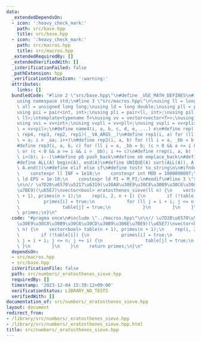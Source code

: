 ```yaml
---
data:
  _extendedDependsOn:
  - icon: ':heavy_check_mark:'
    path: src/base.hpp
    title: src/base.hpp
  - icon: ':heavy_check_mark:'
    path: src/macros.hpp
    title: src/macros.hpp
  _extendedRequiredBy: []
  _extendedVerifiedWith: []
  _isVerificationFailed: false
  _pathExtension: hpp
  _verificationStatusIcon: ':warning:'
  attributes:
    links: []
  bundledCode: "#line 2 \"src/base.hpp\"\n#define _USE_MATH_DEFINES\n#include <bits/stdc++.h>\n\
    using namespace std;\n#line 3 \"src/macros.hpp\"\n\nusing ll = long long;\nusing\
    \ ull = unsigned long long;\nusing ld = long double;\nusing pll = pair<ll, ll>;\n\
    using pii = pair<int, int>;\nusing pli = pair<ll, int>;\nusing pil = pair<int,\
    \ ll>;\ntemplate<typename T>\nusing vv = vector<vector<T>>;\nusing vvl = vv<ll>;\n\
    using vvi = vv<int>;\nusing vvpll = vv<pll>;\nusing vvpli = vv<pli>;\nusing vvpil\
    \ = vv<pil>;\n#define name4(i, a, b, c, d, e, ...) e\n#define rep(...) name4(__VA_ARGS__,\
    \ rep4, rep3, rep2, rep1)(__VA_ARGS__)\n#define rep1(i, a) for (ll i = 0, _aa\
    \ = a; i < _aa; i++)\n#define rep2(i, a, b) for (ll i = a, _bb = b; i < _bb; i++)\n\
    #define rep3(i, a, b, c) for (ll i = a, _bb = b; (c > 0 && a <= i && i < _bb)\
    \ or (c < 0 && a >= i && i > _bb); i += c)\n#define rrep(i, a, b) for (ll i=(a);\
    \ i>(b); i--)\n#define pb push_back\n#define eb emplace_back\n#define mkp make_pair\n\
    #define ALL(A) begin(A), end(A)\n#define UNIQUE(A) sort(ALL(A)), A.erase(unique(ALL(A)),\
    \ A.end())\n#define elif else if\n#define tostr to_string\n\n#ifndef CONSTANTS\n\
    \    constexpr ll INF = 1e18;\n    constexpr int MOD = 1000000007;\n    constexpr\
    \ ld EPS = 1e-10;\n    constexpr ld PI = M_PI;\n#endif\n#line 3 \"src/numbers/_eratosthenes_sieve.hpp\"\
    \n\n// \u7D20\u6570\u5217\u6319(\u30A8\u30E9\u30C8\u30B9\u30C6\u30CD\u30B9\u306E\
    \u7BE9)(\u65E7)\nvector<bool> eratosthenes_sieve(ll n) {\n    vector<bool> table(n\
    \ + 1), primes(n + 1);\n    rep(i, 2, n + 1) {\n        if (!table[i]) {\n   \
    \         primes[i] = true;\n            for (ll j = i + i; j <= n; j += i) {\n\
    \                table[j] = true;\n            }\n        }\n    }\n    return\
    \ primes;\n}\n"
  code: "#pragma once\n#include \"../macros.hpp\"\n\n// \u7D20\u6570\u5217\u6319(\u30A8\
    \u30E9\u30C8\u30B9\u30C6\u30CD\u30B9\u306E\u7BE9)(\u65E7)\nvector<bool> eratosthenes_sieve(ll\
    \ n) {\n    vector<bool> table(n + 1), primes(n + 1);\n    rep(i, 2, n + 1) {\n\
    \        if (!table[i]) {\n            primes[i] = true;\n            for (ll\
    \ j = i + i; j <= n; j += i) {\n                table[j] = true;\n           \
    \ }\n        }\n    }\n    return primes;\n}\n"
  dependsOn:
  - src/macros.hpp
  - src/base.hpp
  isVerificationFile: false
  path: src/numbers/_eratosthenes_sieve.hpp
  requiredBy: []
  timestamp: '2023-12-04 15:39:12+09:00'
  verificationStatus: LIBRARY_NO_TESTS
  verifiedWith: []
documentation_of: src/numbers/_eratosthenes_sieve.hpp
layout: document
redirect_from:
- /library/src/numbers/_eratosthenes_sieve.hpp
- /library/src/numbers/_eratosthenes_sieve.hpp.html
title: src/numbers/_eratosthenes_sieve.hpp
---
```


